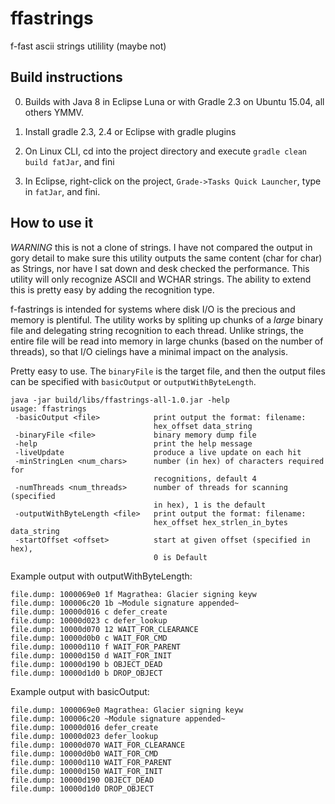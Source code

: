 # ffastrings
f-fast ascii strings utilility (maybe not)

## Build instructions
0) Builds with Java 8 in Eclipse Luna or with Gradle 2.3 on Ubuntu 15.04, all others YMMV.

1) Install gradle 2.3, 2.4 or Eclipse with gradle plugins

2) On Linux CLI, cd into the project directory and execute ```gradle clean build fatJar```, and fini

3) In Eclipse, right-click on the project, ```Grade->Tasks Quick Launcher```, type in ```fatJar```, and fini.

## How to use it

*WARNING* this is not a clone of strings.  I have not compared the output in gory detail to make sure this utility outputs the same content (char for char) as Strings, nor have I sat down and desk checked the performance.  This utility will only recognize ASCII and WCHAR strings.  The ability to extend this is pretty easy by adding the recognition type.

f-fastrings is intended for systems where disk I/O is the precious and memory is plentiful.  The utility works by spliting up chunks of a *large* binary file and delegating string recognition to each thread.  Unlike strings, the entire file will be read into memory in large chunks (based on the number of threads), so that I/O cielings have a minimal impact on the analysis. 

Pretty easy to use.  The ```binaryFile``` is the target file, and then the output files can be specified with ```basicOutput``` or ```outputWithByteLength```.

```
java -jar build/libs/ffastrings-all-1.0.jar -help
usage: ffastrings
 -basicOutput <file>            print output the format: filename:
                                hex_offset data_string
 -binaryFile <file>             binary memory dump file
 -help                          print the help message
 -liveUpdate                    produce a live update on each hit
 -minStringLen <num_chars>      number (in hex) of characters required for
                                recognitions, default 4
 -numThreads <num_threads>      number of threads for scanning (specified
                                in hex), 1 is the default
 -outputWithByteLength <file>   print output the format: filename:
                                hex_offset hex_strlen_in_bytes data_string
 -startOffset <offset>          start at given offset (specified in hex),
                                0 is Default

```

Example output with outputWithByteLength:
```
file.dump: 1000069e0 1f Magrathea: Glacier signing keyw
file.dump: 100006c20 1b ~Module signature appended~
file.dump: 10000d016 c defer_create
file.dump: 10000d023 c defer_lookup
file.dump: 10000d070 12 WAIT_FOR_CLEARANCE
file.dump: 10000d0b0 c WAIT_FOR_CMD
file.dump: 10000d110 f WAIT_FOR_PARENT
file.dump: 10000d150 d WAIT_FOR_INIT
file.dump: 10000d190 b OBJECT_DEAD
file.dump: 10000d1d0 b DROP_OBJECT
```

Example output with basicOutput:
```
file.dump: 1000069e0 Magrathea: Glacier signing keyw
file.dump: 100006c20 ~Module signature appended~
file.dump: 10000d016 defer_create
file.dump: 10000d023 defer_lookup
file.dump: 10000d070 WAIT_FOR_CLEARANCE
file.dump: 10000d0b0 WAIT_FOR_CMD
file.dump: 10000d110 WAIT_FOR_PARENT
file.dump: 10000d150 WAIT_FOR_INIT
file.dump: 10000d190 OBJECT_DEAD
file.dump: 10000d1d0 DROP_OBJECT
```
